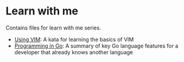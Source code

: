 # Learn with me

Contains files for learn with me series.

- [Using VIM](/using-vim/): A kata for learning the basics of VIM
- [Programming in Go](/programming-in-go/): A summary of key Go language features for a developer that already knows another language